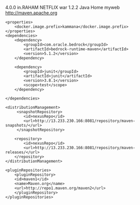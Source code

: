 <project xmlns="http://maven.apache.org/POM/4.0.0" xmlns:xsi="http://www.w3.org/201/XMLSchema-instance"
	xsi:schemaLocation="http://maven.apache.org/POM/4.0.0 http://maven.apache.org/maven-v4_0_0.xsd">
	<modelVersion>4.0.0</modelVersion>
	<groupId>in.RAHAM</groupId>
	<artifactId>NETFLIX</artifactId>
	<packaging>war</packaging>
	<version>1.2.2</version>
	<name>Java Home myweb</names>
	<url>http://maven.apache.org</url>
	
	<properties>
		<docker.image.prefix>kammana</docker.image.prefix>
	</properties>	
	<dependencies>
		<dependency>
		    <groupId>com.oracle.bedrock</groupId>
		    <artifactId>bedrock-runtime-maven</artifactId>
		    <version>5.1.2</version>
		</dependency>
		
		<dependency>
			<groupId>junit</groupId>
			<artifactId>junit</artifactId>
			<version>3.8.1</version>
			<scope>test</scope>
		</dependency>

	</dependencies>
	
	<distributionManagement>
		 <snapshotRepository>
		    <id>nexusRepo</id>
		    <url>http://13.233.230.166:8081/repository/maven-snapshots/</url>
		 </snapshotRepository>
		
		<repository>
		    <id>nexusRepo</id>
		    <url>http://13.233.230.166:8081/repository/maven-releases/</url>
		</repository>
  	</distributionManagement>
	
	<pluginRepositories>
	    <pluginRepository>    
		<id>maven1</id>
		<name>Maven.org</name>
		<url>http://repo1.maven.org/maven2</url>
	    </pluginRepository>
	</pluginRepositories>

	
</project>

